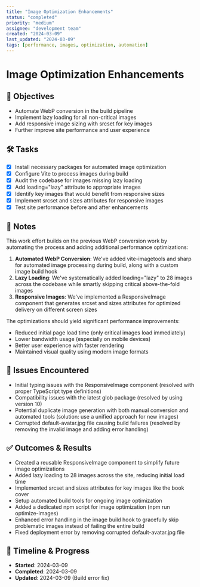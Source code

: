 ```yaml
---
title: "Image Optimization Enhancements"
status: "completed"
priority: "medium"
assignee: "development team"
created: "2024-03-09"
last_updated: "2024-03-09"
tags: [performance, images, optimization, automation]
---
```


# Image Optimization Enhancements

## 🚩 Objectives
- Automate WebP conversion in the build pipeline
- Implement lazy loading for all non-critical images
- Add responsive image sizing with srcset for key images
- Further improve site performance and user experience

## 🛠 Tasks
- [x] Install necessary packages for automated image optimization
- [x] Configure Vite to process images during build
- [x] Audit the codebase for images missing lazy loading
- [x] Add loading="lazy" attribute to appropriate images
- [x] Identify key images that would benefit from responsive sizes
- [x] Implement srcset and sizes attributes for responsive images
- [x] Test site performance before and after enhancements

## 📝 Notes
This work effort builds on the previous WebP conversion work by automating the process and adding additional performance optimizations:

1. **Automated WebP Conversion**: We've added vite-imagetools and sharp for automated image processing during build, along with a custom image build hook
2. **Lazy Loading**: We've systematically added loading="lazy" to 28 images across the codebase while smartly skipping critical above-the-fold images
3. **Responsive Images**: We've implemented a ResponsiveImage component that generates srcset and sizes attributes for optimized delivery on different screen sizes

The optimizations should yield significant performance improvements:
- Reduced initial page load time (only critical images load immediately)
- Lower bandwidth usage (especially on mobile devices)
- Better user experience with faster rendering
- Maintained visual quality using modern image formats

## 🐞 Issues Encountered
- Initial typing issues with the ResponsiveImage component (resolved with proper TypeScript type definitions)
- Compatibility issues with the latest glob package (resolved by using version 10)
- Potential duplicate image generation with both manual conversion and automated tools (solution: use a unified approach for new images)
- Corrupted default-avatar.jpg file causing build failures (resolved by removing the invalid image and adding error handling)

## ✅ Outcomes & Results
- Created a reusable ResponsiveImage component to simplify future image optimizations
- Added lazy loading to 28 images across the site, reducing initial load time
- Implemented srcset and sizes attributes for key images like the book cover
- Setup automated build tools for ongoing image optimization
- Added a dedicated npm script for image optimization (npm run optimize-images)
- Enhanced error handling in the image build hook to gracefully skip problematic images instead of failing the entire build
- Fixed deployment error by removing corrupted default-avatar.jpg file

## 📅 Timeline & Progress
- **Started**: 2024-03-09
- **Completed**: 2024-03-09
- **Updated**: 2024-03-09 (Build error fix)